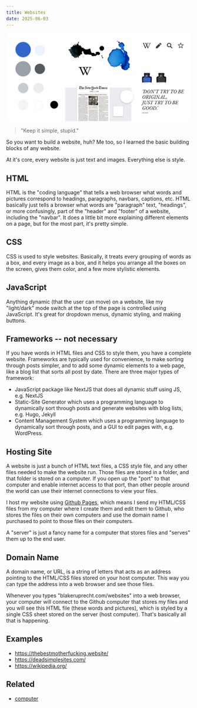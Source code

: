 ```yaml
---
title: Websites
date: 2025-06-03
---
```

![Wikipedia's style inspiration sheet](/static/wikipedia-web-design.png)
> "Keep it simple, stupid."

So you want to build a website, huh? Me too, so I learned the basic building blocks of any website.

At it's core, every website is just text and images. Everything else is style.

## HTML
HTML is the "coding language" that tells a web browser what words and pictures correspond to headings, paragraphs, navbars, captions, etc. HTML basically just tells a browser what words are "paragraph" text, "headings", or more confusingly, part of the "header" and "footer" of a website, including the "navbar". It does a little bit more explaining different elements on a page, but for the most part, it's pretty simple.

## CSS
CSS is used to style websites. Basically, it treats every grouping of words as a box, and every image as a box, and it helps you arrange all the boxes on the screen, gives them color, and a few more stylistic elements.

## JavaScript
Anything dynamic (that the user can move) on a website, like my "light/dark" mode switch at the top of the page is controlled using JavaScript. It's great for dropdown menus, dynamic styling, and making buttons.

## Frameworks -- not necessary
If you have words in HTML files and CSS to style them, you have a complete website. Frameworks are typically used for convenience, to make sorting through posts simpler, and to add some dynamic elements to a web page, like a blog list that sorts all post by date. There are three major types of framework:

- JavaScript package like NextJS that does all dynamic stuff using JS, e.g. NextJS
- Static-Site Generator which uses a programming language to dynamically sort through posts and generate websites with blog lists, e.g. Hugo, Jekyll
- Content Management System which uses a programming language to dynamically sort through posts, and a GUI to edit pages with, e.g. WordPress.

## Hosting Site
A website is just a bunch of HTML text files, a CSS style file, and any other files needed to make the website run. Those files are stored in a folder, and that folder is stored on a computer. If you open up the "port" to that computer and enable internet access to that port, than other people around the world can use their internet connections to view your files.

I host my website using [Github Pages](https://pages.github.com/), which means I send my HTML/CSS files from my computer where I create them and edit them to Github, who stores the files on their own computers and use the domain name I purchased to point to those files on their computers.

A "server" is just a fancy name for a computer that stores files and "serves" them up to the end user.

## Domain Name
A domain name, or URL, is a string of letters that acts as an address pointing to the HTML/CSS files stored on your host computer. This way you can type the address into a web browser and see those files.

Whenever you types "blakeruprecht.com/websites" into a web browser, your computer will connect to the Github computer that stores my files and you will see this HTML file (these words and pictures), which is styled by a single CSS sheet stored on the server (host computer). That's basically all that is happening.

## Examples
- https://thebestmotherfucking.website/
- https://deadsimplesites.com/
- https://wikipedia.org/

## Related
- [computer](computer.md)